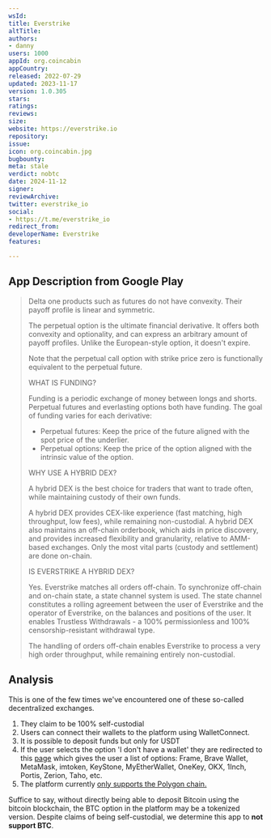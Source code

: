 ```yaml
---
wsId: 
title: Everstrike
altTitle: 
authors:
- danny
users: 1000
appId: org.coincabin
appCountry: 
released: 2022-07-29
updated: 2023-11-17
version: 1.0.305
stars: 
ratings: 
reviews: 
size: 
website: https://everstrike.io
repository: 
issue: 
icon: org.coincabin.jpg
bugbounty: 
meta: stale
verdict: nobtc
date: 2024-11-12
signer: 
reviewArchive: 
twitter: everstrike_io
social:
- https://t.me/everstrike_io
redirect_from: 
developerName: Everstrike
features: 

---
```


## App Description from Google Play

> Delta one products such as futures do not have convexity. Their payoff profile is linear and symmetric.
>
> The perpetual option is the ultimate financial derivative. It offers both convexity and optionality, and can express an arbitrary amount of payoff profiles. Unlike the European-style option, it doesn't expire.
>
> Note that the perpetual call option with strike price zero is functionally equivalent to the perpetual future.
>
> WHAT IS FUNDING?
>
> Funding is a periodic exchange of money between longs and shorts. Perpetual futures and everlasting options both have funding. The goal of funding varies for each derivative:
>
> - Perpetual futures: Keep the price of the future aligned with the spot price of the underlier.
> - Perpetual options: Keep the price of the option aligned with the intrinsic value of the option.
>
> WHY USE A HYBRID DEX?
>
> A hybrid DEX is the best choice for traders that want to trade often, while maintaining custody of their own funds.
>
> A hybrid DEX provides CEX-like experience (fast matching, high throughput, low fees), while remaining non-custodial. A hybrid DEX also maintains an off-chain orderbook, which aids in price discovery, and provides increased flexibility and granularity, relative to AMM-based exchanges. Only the most vital parts (custody and settlement) are done on-chain.
>
> IS EVERSTRIKE A HYBRID DEX?
>
> Yes. Everstrike matches all orders off-chain. To synchronize off-chain and on-chain state, a state channel system is used. The state channel constitutes a rolling agreement between the user of Everstrike and the operator of Everstrike, on the balances and positions of the user. It enables Trustless Withdrawals - a 100% permissionless and 100% censorship-resistant withdrawal type.
>
> The handling of orders off-chain enables Everstrike to process a very high order throughput, while remaining entirely non-custodial.

## Analysis 

This is one of the few times we've encountered one of these so-called decentralized exchanges.

1. They claim to be 100% self-custodial
2. Users can connect their wallets to the platform using WalletConnect. 
3. It is possible to deposit funds but only for USDT
4. If the user selects the option 'I don't have a wallet' they are redirected to this [page](https://ethereum.org/en/wallets/find-wallet/#main-content) which gives the user a list of options: Frame, Brave Wallet, MetaMask, imtoken, KeyStone, MyEtherWallet, OneKey, OKX, 1Inch, Portis, Zerion, Taho, etc.
5. The platform currently [only supports the Polygon chain.](https://everstrike.io/) 

Suffice to say, without directly being able to deposit Bitcoin using the bitcoin blockchain, the BTC option in the platform may be a tokenized version. Despite claims of being self-custodial, we determine this app to **not support BTC**.

